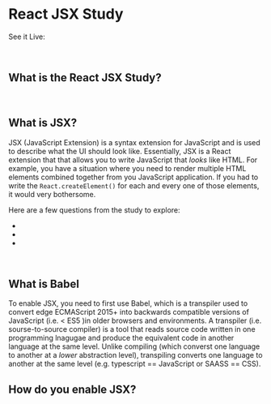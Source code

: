 # React JSX Study
See it Live: 

<br>

## What is the React JSX Study?


<br>

## What is JSX?
JSX (JavaScript Extension) is a syntax extension for JavaScript and is used to describe what the UI should look like. Essentially, JSX is a React extension that that allows you to write JavaScript that *looks* like HTML. For example, you have a situation where you need to render multiple HTML elements combined together from you JavaScript application. If you had to write the ```React.createElement()``` for each and every one of those elements, it would very bothersome.

Here are a few questions from the study to explore:

* [](#)
* [](#)
* [](#)

<br>

## What is Babel
To enable JSX, you need to first use Babel, which is a transpiler used to convert edge ECMAScript 2015+ into backwards compatible versions of JavaScript (i.e. < ES5 )in older browsers and environments. A transpiler (i.e. sourse-to-source compiler) is a tool that reads source code written in one programming lnagugae and produce the equivalent code in another language at the same level. Unlike compiling (which converst one language to another at a *lower* abstraction level), transpiling converts one language to another at the same level (e.g. typescript == JavaScript or SAASS == CSS).

## How do you enable JSX?